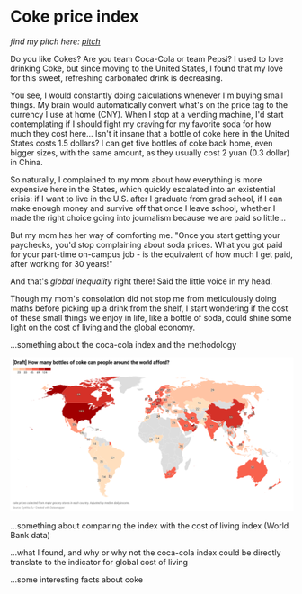 # Coke price index

*find my pitch here: [pitch](https://docs.google.com/document/d/1oPNbaKK-7gtwbmfzKv-AIhE520_POGJdWGrdhawJWnA/edit?usp=sharing)*

Do you like Cokes? Are you team Coca-Cola or team Pepsi? I used to love drinking Coke, but since moving to the United States, I found that my love for this sweet, refreshing carbonated drink is decreasing. 

You see, I would constantly doing calculations whenever I'm buying small things. My brain would automatically convert what's on the price tag to the currency I use at home (CNY). When I stop at a vending machine, I'd start contemplating if I should fight my craving for my favorite soda for how much they cost here... Isn't it insane that a bottle of coke here in the United States costs 1.5 dollars? I can get five bottles of coke back home, even bigger sizes, with the same amount, as they usually cost 2 yuan (0.3 dollar) in China. 

So naturally, I complained to my mom about how everything is more expensive here in the States, which quickly escalated into an existential crisis: if I want to live in the U.S. after I graduate from grad school, if I can make enough money and survive off that once I leave school, whether I made the right choice going into journalism because we are paid so little... 

But my mom has her way of comforting me. "Once you start getting your paychecks, you'd stop complaining about soda prices. What you got paid for your part-time on-campus job  - is the equivalent of how much I get paid, after working for 30 years!"

And that's *global inequality* right there! Said the little voice in my head. 

Though my mom's consolation did not stop me from meticulously doing maths before picking up a drink from the shelf, I start wondering if the cost of these small things we enjoy in life, like a bottle of soda, could shine some light on the cost of living and the global economy. 

...something about the coca-cola index and the methodology

![Number of Cokes people can afford with their daily income](draft-map.png)

...something about comparing the index with the cost of living index (World Bank data)

...what I found, and why or why not the coca-cola index could be directly translate to the indicator for global cost of living

...some interesting facts about coke


 

